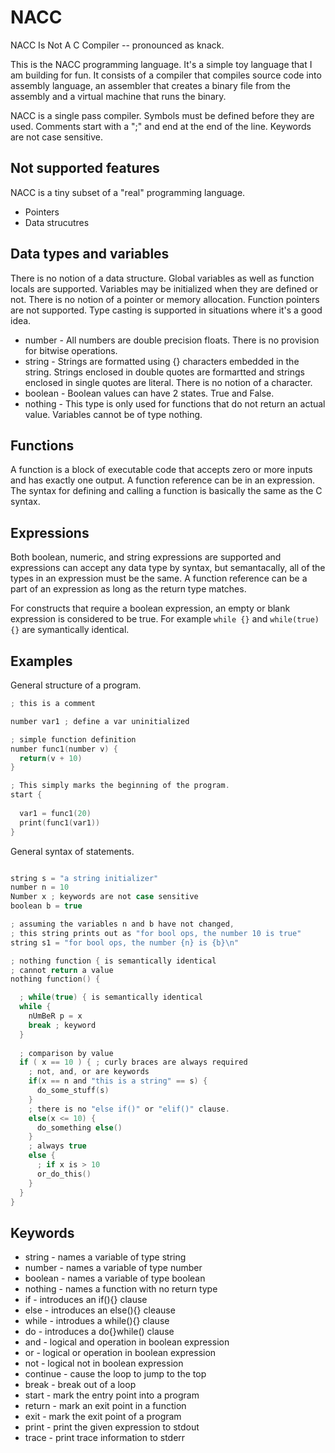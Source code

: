 # NACC
NACC Is Not A C Compiler -- pronounced as knack.

This is the NACC programming language. It's a simple toy language that I am building for fun. It consists of a compiler that compiles source code into assembly language, an assembler that creates a binary file from the assembly and a virtual machine that runs the binary. 

NACC is a single pass compiler. Symbols must be defined before they are used. Comments start with a ";" and end at the end of the line. Keywords are not case sensitive.

## Not supported features
NACC is a tiny subset of a "real" programming language.
- Pointers
- Data strucutres

## Data types and variables 
There is no notion of a data structure. Global variables as well as function locals are supported. Variables may be initialized when they are defined or not. There is no notion of a pointer or memory allocation. Function pointers are not supported. Type casting is supported in situations where it's a good idea.
- number - All numbers are double precision floats. There is no provision for bitwise operations.
- string - Strings are formatted using {} characters embedded in the string. Strings enclosed in double quotes are formartted and strings enclosed in single quotes are literal. There is no notion of a character. 
- boolean - Boolean values can have 2 states. True and False.
- nothing - This type is only used for functions that do not return an actual value. Variables cannot be of type nothing.

## Functions
A function is a block of executable code that accepts zero or more inputs and has exactly one output. A function reference can be in an expression. The syntax for defining and calling a function is basically the same as the C syntax.

## Expressions 
Both boolean, numeric, and string expressions are supported and expressions can accept any data type by syntax, but semantacally, all of the types in an expression must be the same. A function reference can be a part of an expression as long as the return type matches. 

For constructs that require a boolean expression, an empty or blank expression is considered to be true. For example ```while {}``` and ```while(true) {}``` are symantically identical. 

## Examples

General structure of a program.
```C
; this is a comment

number var1 ; define a var uninitialized

; simple function definition
number func1(number v) {
  return(v + 10)
}

; This simply marks the beginning of the program. 
start {
  
  var1 = func1(20)
  print(func1(var1))
}

```

General syntax of statements.

```C

string s = "a string initializer"
number n = 10
Number x ; keywords are not case sensitive
boolean b = true

; assuming the variables n and b have not changed,
; this string prints out as "for bool ops, the number 10 is true"
string s1 = "for bool ops, the number {n} is {b}\n"

; nothing function { is semantically identical
; cannot return a value 
nothing function() {

  ; while(true) { is semantically identical
  while {
    nUmBeR p = x
    break ; keyword
  }
  
  ; comparison by value
  if ( x == 10 ) { ; curly braces are always required
    ; not, and, or are keywords
    if(x == n and "this is a string" == s) {
      do_some_stuff(s)
    }
    ; there is no "else if()" or "elif()" clause. 
    else(x <= 10) {
      do_something else()
    }
    ; always true
    else {
      ; if x is > 10
      or_do_this()
    }
  }
}

```
## Keywords
- string - names a variable of type string
- number - names a variable of type number
- boolean - names a variable of type boolean
- nothing - names a function with no return type
- if - introduces an if(){} clause
- else - introduces an else(){} cleause
- while - introdues a while(){} clause
- do - introduces a do{}while() clause
- and - logical and operation in boolean expression
- or - logical or operation in boolean expression
- not - logical not in boolean expression
- continue - cause the loop to jump to the top
- break - break out of a loop
- start - mark the entry point into a program
- return - mark an exit point in a function
- exit - mark the exit point of a program
- print - print the given expression to stdout
- trace - print trace information to stderr
